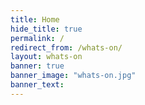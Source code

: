 ```yaml
---
title: Home
hide_title: true
permalink: /
redirect_from: /whats-on/
layout: whats-on 
banner: true 
banner_image: "whats-on.jpg"
banner_text: 
---
```



